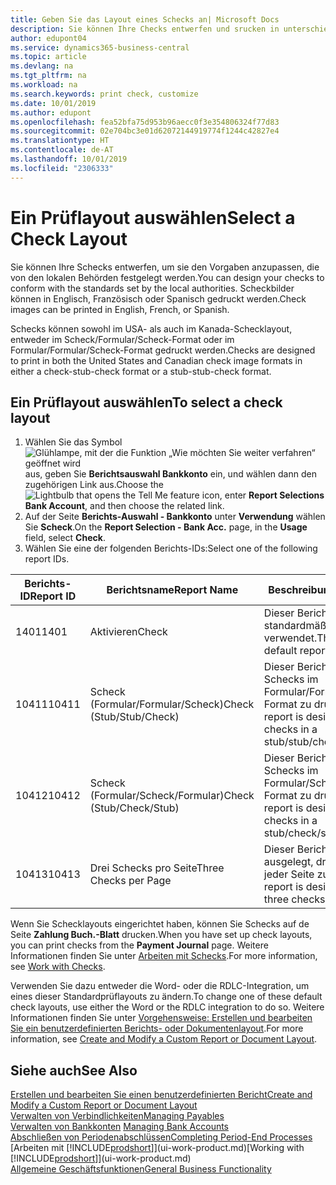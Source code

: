 ```yaml
---
title: Geben Sie das Layout eines Schecks an| Microsoft Docs
description: Sie können Ihre Checks entwerfen und srucken in unterschiedliche Formaten, um Standardwerten zu entsprechen.
author: edupont04
ms.service: dynamics365-business-central
ms.topic: article
ms.devlang: na
ms.tgt_pltfrm: na
ms.workload: na
ms.search.keywords: print check, customize
ms.date: 10/01/2019
ms.author: edupont
ms.openlocfilehash: fea52bfa75d953b96aecc0f3e354806324f77d83
ms.sourcegitcommit: 02e704bc3e01d62072144919774f1244c42827e4
ms.translationtype: HT
ms.contentlocale: de-AT
ms.lasthandoff: 10/01/2019
ms.locfileid: "2306333"
---
```

# <a name="select-a-check-layout"></a><span data-ttu-id="a2185-103">Ein Prüflayout auswählen</span><span class="sxs-lookup"><span data-stu-id="a2185-103">Select a Check Layout</span></span>
<span data-ttu-id="a2185-104">Sie können Ihre Schecks entwerfen, um sie den Vorgaben anzupassen, die von den lokalen Behörden festgelegt werden.</span><span class="sxs-lookup"><span data-stu-id="a2185-104">You can design your checks to conform with the standards set by the local authorities.</span></span> <span data-ttu-id="a2185-105">Scheckbilder können in Englisch, Französisch oder Spanisch gedruckt werden.</span><span class="sxs-lookup"><span data-stu-id="a2185-105">Check images can be printed in English, French, or Spanish.</span></span>

<span data-ttu-id="a2185-106">Schecks können sowohl im USA- als auch im Kanada-Schecklayout, entweder im Scheck/Formular/Scheck-Format oder im Formular/Formular/Scheck-Format gedruckt werden.</span><span class="sxs-lookup"><span data-stu-id="a2185-106">Checks are designed to print in both the United States and Canadian check image formats in either a check-stub-check format or a stub-stub-check format.</span></span>

## <a name="to-select-a-check-layout"></a><span data-ttu-id="a2185-107">Ein Prüflayout auswählen</span><span class="sxs-lookup"><span data-stu-id="a2185-107">To select a check layout</span></span>
1. <span data-ttu-id="a2185-108">Wählen Sie das Symbol ![Glühlampe, mit der die Funktion „Wie möchten Sie weiter verfahren“ geöffnet wird](media/ui-search/search_small.png "Wie möchten Sie weiter verfahren?") aus, geben Sie **Berichtsauswahl Bankkonto** ein, und wählen dann den zugehörigen Link aus.</span><span class="sxs-lookup"><span data-stu-id="a2185-108">Choose the ![Lightbulb that opens the Tell Me feature](media/ui-search/search_small.png "Tell me what you want to do") icon, enter **Report Selections Bank Account**, and then choose the related link.</span></span>
2. <span data-ttu-id="a2185-109">Auf der Seite **Berichts-Auswahl - Bankkonto** unter **Verwendung** wählen Sie **Scheck**.</span><span class="sxs-lookup"><span data-stu-id="a2185-109">On the **Report Selection - Bank Acc.** page, in the **Usage** field, select **Check**.</span></span>
3. <span data-ttu-id="a2185-110">Wählen Sie eine der folgenden Berichts-IDs:</span><span class="sxs-lookup"><span data-stu-id="a2185-110">Select one of the following report IDs.</span></span>

| <span data-ttu-id="a2185-111">Berichts-ID</span><span class="sxs-lookup"><span data-stu-id="a2185-111">Report ID</span></span> | <span data-ttu-id="a2185-112">Berichtsname</span><span class="sxs-lookup"><span data-stu-id="a2185-112">Report Name</span></span> | <span data-ttu-id="a2185-113">Beschreibung</span><span class="sxs-lookup"><span data-stu-id="a2185-113">Description</span></span> |
| --- | --- | --- |
| <span data-ttu-id="a2185-114">1401</span><span class="sxs-lookup"><span data-stu-id="a2185-114">1401</span></span> |<span data-ttu-id="a2185-115">Aktivieren</span><span class="sxs-lookup"><span data-stu-id="a2185-115">Check</span></span> |<span data-ttu-id="a2185-116">Dieser Bericht wird standardmäßig verwendet.</span><span class="sxs-lookup"><span data-stu-id="a2185-116">This is the default report.</span></span> |
| <span data-ttu-id="a2185-117">10411</span><span class="sxs-lookup"><span data-stu-id="a2185-117">10411</span></span> |<span data-ttu-id="a2185-118">Scheck (Formular/Formular/Scheck)</span><span class="sxs-lookup"><span data-stu-id="a2185-118">Check (Stub/Stub/Check)</span></span> |<span data-ttu-id="a2185-119">Dieser Bericht dient dazu, Schecks im Formular/Formular/Scheck-Format zu drucken.</span><span class="sxs-lookup"><span data-stu-id="a2185-119">This report is designed to print checks in a stub/stub/check format.</span></span> |
| <span data-ttu-id="a2185-120">10412</span><span class="sxs-lookup"><span data-stu-id="a2185-120">10412</span></span> |<span data-ttu-id="a2185-121">Scheck (Formular/Scheck/Formular)</span><span class="sxs-lookup"><span data-stu-id="a2185-121">Check (Stub/Check/Stub)</span></span> |<span data-ttu-id="a2185-122">Dieser Bericht dient dazu, Schecks im Formular/Scheck/Formular-Format zu drucken.</span><span class="sxs-lookup"><span data-stu-id="a2185-122">This report is designed to print checks in a stub/check/stub format.</span></span> |
| <span data-ttu-id="a2185-123">10413</span><span class="sxs-lookup"><span data-stu-id="a2185-123">10413</span></span> |<span data-ttu-id="a2185-124">Drei Schecks pro Seite</span><span class="sxs-lookup"><span data-stu-id="a2185-124">Three Checks per Page</span></span> |<span data-ttu-id="a2185-125">Dieser Bericht ist dafür ausgelegt, drei Schecks auf jeder Seite zu drucken.</span><span class="sxs-lookup"><span data-stu-id="a2185-125">This report is designed to print three checks on each page.</span></span> |

<span data-ttu-id="a2185-126">Wenn Sie Schecklayouts eingerichtet haben, können Sie Schecks auf de Seite **Zahlung Buch.-Blatt** drucken.</span><span class="sxs-lookup"><span data-stu-id="a2185-126">When you have set up check layouts, you can print checks from the **Payment Journal** page.</span></span> <span data-ttu-id="a2185-127">Weitere Informationen finden Sie unter [Arbeiten mit Schecks](payables-how-work-checks.md).</span><span class="sxs-lookup"><span data-stu-id="a2185-127">For more information, see [Work with Checks](payables-how-work-checks.md).</span></span>

<span data-ttu-id="a2185-128">Verwenden Sie dazu entweder die Word- oder die RDLC-Integration, um eines dieser Standardprüflayouts zu ändern.</span><span class="sxs-lookup"><span data-stu-id="a2185-128">To change one of these default check layouts, use either the Word or the RDLC integration to do so.</span></span> <span data-ttu-id="a2185-129">Weitere Informationen finden Sie unter [Vorgehensweise: Erstellen und bearbeiten Sie ein benutzerdefinierten Berichts- oder Dokumentenlayout](ui-how-create-custom-report-layout.md).</span><span class="sxs-lookup"><span data-stu-id="a2185-129">For more information, see [Create and Modify a Custom Report or Document Layout](ui-how-create-custom-report-layout.md).</span></span>

## <a name="see-also"></a><span data-ttu-id="a2185-130">Siehe auch</span><span class="sxs-lookup"><span data-stu-id="a2185-130">See Also</span></span>
[<span data-ttu-id="a2185-131">Erstellen und bearbeiten Sie einen benutzerdefinierten Bericht</span><span class="sxs-lookup"><span data-stu-id="a2185-131">Create and Modify a Custom Report or Document Layout</span></span>](ui-how-create-custom-report-layout.md)  
[<span data-ttu-id="a2185-132">Verwalten von Verbindlichkeiten</span><span class="sxs-lookup"><span data-stu-id="a2185-132">Managing Payables</span></span>](payables-manage-payables.md)  
<span data-ttu-id="a2185-133">[Verwalten von Bankkonten](bank-manage-bank-accounts.md) </span><span class="sxs-lookup"><span data-stu-id="a2185-133">[Managing Bank Accounts](bank-manage-bank-accounts.md) </span></span>  
[<span data-ttu-id="a2185-134">Abschließen von Periodenabschlüssen</span><span class="sxs-lookup"><span data-stu-id="a2185-134">Completing Period-End Processes</span></span>](year-how-complete-period-end-processes.md)  
<span data-ttu-id="a2185-135">[Arbeiten mit [!INCLUDE[prodshort](includes/prodshort.md)]](ui-work-product.md)</span><span class="sxs-lookup"><span data-stu-id="a2185-135">[Working with [!INCLUDE[prodshort](includes/prodshort.md)]](ui-work-product.md)</span></span>  
[<span data-ttu-id="a2185-136">Allgemeine Geschäftsfunktionen</span><span class="sxs-lookup"><span data-stu-id="a2185-136">General Business Functionality</span></span>](ui-across-business-areas.md)
